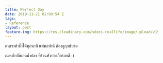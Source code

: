 ```yaml
---
title: Perfect Day
date: 2019-11-21 02:09:54 Z
tags:
- Reference
layout: post
feature-img: https://res.cloudinary.com/sdees-reallife/image/upload/v1555658919/sample_feature_img.png
---
```


คนเราทำชั่วได้ทุกนาที แต่พอทำดี ต้องดูฤกษ์ยาม

<i class="fa fa-child" style="color:plum"></i>

กะหล่ำปลีทอดน้ำปลา ที่ร้านหัวปลาก็อร่อยดี :)
